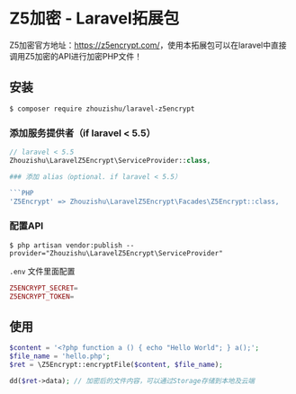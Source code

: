 # Z5加密 - Laravel拓展包

<p>Z5加密官方地址：<a href="https://z5encrypt.com/">https://z5encrypt.com/</a>，使用本拓展包可以在laravel中直接调用Z5加密的API进行加密PHP文件！</p>

## 安装

```Shell
$ composer require zhouzishu/laravel-z5encrypt
```

### 添加服务提供者（if laravel < 5.5）

```PHP
// laravel < 5.5
Zhouzishu\LaravelZ5Encrypt\ServiceProvider::class,

### 添加 alias（optional. if laravel < 5.5）

```PHP
'Z5Encrypt' => Zhouzishu\LaravelZ5Encrypt\Facades\Z5Encrypt::class,
```

### 配置API

```Shell
$ php artisan vendor:publish --provider="Zhouzishu\LaravelZ5Encrypt\ServiceProvider"
```

`.env` 文件里面配置

```PHP
Z5ENCRYPT_SECRET=
Z5ENCRYPT_TOKEN=
```

## 使用
```PHP
$content = '<?php function a () { echo "Hello World"; } a();';
$file_name = 'hello.php';
$ret = \Z5Encrypt::encryptFile($content, $file_name);

dd($ret->data); // 加密后的文件内容，可以通过Storage存储到本地及云端
```
